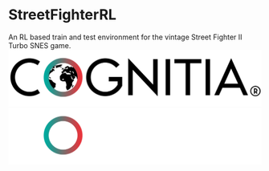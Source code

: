 # StreetFighterRL
An RL based train and test environment for the vintage Street Fighter II Turbo SNES game.  ![Cognitia Light](images/cognitia-l.png#gh-light-mode-only) ![Cognitia Dark](images/cognitia-d.png#gh-dark-mode-only)
